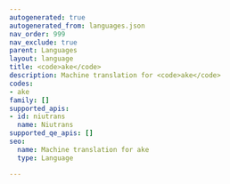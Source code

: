 ```yaml
---
autogenerated: true
autogenerated_from: languages.json
nav_order: 999
nav_exclude: true
parent: Languages
layout: language
title: <code>ake</code>
description: Machine translation for <code>ake</code>
codes:
- ake
family: []
supported_apis:
- id: niutrans
  name: Niutrans
supported_qe_apis: []
seo:
  name: Machine translation for ake
  type: Language

---
```


